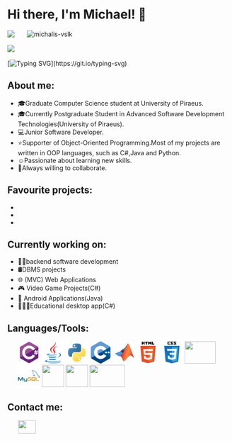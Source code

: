 <h1> Hi there, I'm Michael! 👋 </h1>

   <img src="https://github-readme-stats-sigma-five.vercel.app/api?username=michalis-vslk&&show_icons=true&title_color=FF9933&icon_color=FF5833&text_color=F6FF33&bg_color=053847" width=370 /><img align="right" src="https://github-readme-streak-stats.herokuapp.com/?user=michalis-vslk&color=009688" alt="michalis-vslk" width=460 />

<p align="left"> <img src="https://komarev.com/ghpvc/?username=michalis-vslk&label=Profile%20views&color=0e75b6&style=flat" /> </p>

[![Typing SVG](https://readme-typing-svg.demolab.com/?lines=Welcome+to+my+profile!;Check+out+my+doings;Always+willing+to+collaborate!)](https://git.io/typing-svg) 

<h2> <strong> About me: </strong> </h2>
<ul>
<li>🎓Graduate Computer Science student at University of Piraeus.</li>
<li>🎓Currently Postgraduate Student in Advanced Software Development Technologies(University of Piraeus).</li>
<li>💻Junior Software Developer.</li>
<li>⭐Supporter of Object-Oriented Programming.Most of my projects are written in OOP languages, such as C#,Java and Python.</li>
<li>☺Passionate about learning new skills.</li>
<li>🤝Always willing to collaborate.</li>
</ul>

<h2> <strong> Favourite projects: </strong> </h2>
<ul>
<li></li>
<li></li>
<li></li>
</ul>

<h2> <strong> Currently working on: </strong> </h2>
<ul>
<li>👨‍💻backend software development</li>
<li>🛢️DBMS projects</li>
<li>🌐 (MVC) Web Applications</li>
<li>🎮 Video Game Projects(C#)</li>
<li>📱 Android Applications(Java)</li>
<li>👩🏾‍🏫Educational desktop app(C#)</li>
</ul>

<h2> <strong> Languages/Tools: </strong> </h2>
<ul>
<a href="https://learn.microsoft.com/en-us/dotnet/csharp/"><img src="https://raw.githubusercontent.com/devicons/devicon/master/icons/csharp/csharp-original.svg" widht=50 height=50></a> <a href="https://www.java.com/en/"><img src="https://raw.githubusercontent.com/devicons/devicon/master/icons/java/java-original.svg" widht=50 height=50></a> <a href="https://www.python.org/"><img src="https://raw.githubusercontent.com/devicons/devicon/master/icons/python/python-original.svg" widht=50 height=50></a> <a href="https://www.w3schools.com/cpp/"><img src="https://raw.githubusercontent.com/devicons/devicon/master/icons/cplusplus/cplusplus-original.svg" width=50 height=50></a> <a href=https://www.mathworks.com/products/matlab.html"><img src="https://raw.githubusercontent.com/devicons/devicon/master/icons/matlab/matlab-original.svg" width=50 height=50></a>
<a href="https://www.w3.org/html/"><img src="https://raw.githubusercontent.com/devicons/devicon/master/icons/html5/html5-original-wordmark.svg" width=50 height=50></a>
<a href="https://www.w3schools.com/css/"><img src="https://raw.githubusercontent.com/devicons/devicon/master/icons/css3/css3-original-wordmark.svg" width=50 height=50></a>
<a href="https://www.w3schools.com/sql/"><img src="https://i0.wp.com/learn.onemonth.com/wp-content/uploads/2019/07/image2-1.png?fit=600%2C315&ssl=1" width=70 height=50></a>
<a href="https://www.mysql.com/"><img src="https://raw.githubusercontent.com/devicons/devicon/master/icons/mysql/mysql-original-wordmark.svg" width=50 height=50></a>
<a href="https://en.wikipedia.org/wiki/Microsoft_SQL_Server"><img src="https://upload.wikimedia.org/wikipedia/de/thumb/8/8c/Microsoft_SQL_Server_Logo.svg/1200px-Microsoft_SQL_Server_Logo.svg.png" width=50 height=50></a>
<a href="https://www.postgresql.org/"><img src="https://encrypted-tbn0.gstatic.com/images?q=tbn:ANd9GcTt-griQ0CskJ9dC5NwUhXghZgW-balDqCeCqIgI-WTwQ&s" width=50 height=50></a>
<a href="https://sqlite.org/index.html"><img src="https://encrypted-tbn0.gstatic.com/images?q=tbn:ANd9GcSG2RWaYhBMD0Jlw5po92209ipQy8veMCd0fWaLqUGk&s" width=80 height=50></a>

</ul>

<h2> <strong> Contact me: </strong> </h2>
<ul>  
<a href="mailto:mixalisvslk22@gmail.com"><img src="https://camo.githubusercontent.com/89646a9ad39a51a8031d2ad24225cc6f15c7abfe5530a6513b26b4b652893ae2/68747470733a2f2f75706c6f61642e77696b696d656469612e6f72672f77696b6970656469612f636f6d6d6f6e732f7468756d622f372f37652f476d61696c5f69636f6e5f253238323032302532392e7376672f3132303070782d476d61696c5f69636f6e5f253238323032302532392e7376672e706e67" width=40 height=30></a>

</ul>

<!--
**michalis-vslk/michalis-vslk** is a ✨ _special_ ✨ repository because its `README.md` (this file) appears on your GitHub profile.

Here are some ideas to get you started:

- 🔭 I’m currently working on ...
- 🌱 I’m currently learning ...
- 👯 I’m looking to collaborate on ...
- 🤔 I’m looking for help with ...
- 💬 Ask me about ...
- 📫 How to reach me: ...
- 😄 Pronouns: ...
- ⚡ Fun fact: ...
-->
